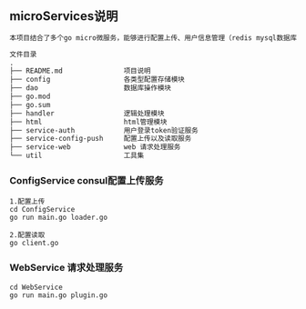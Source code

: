 ## microServices说明
```markdown
本项目结合了多个go micro微服务，能够进行配置上传、用户信息管理（redis mysql数据库管理）、
```

```markdown
文件目录
.
├── README.md               项目说明
├── config                  各类型配置存储模块
├── dao                     数据库操作模块
├── go.mod                  
├── go.sum                  
├── handler                 逻辑处理模块
├── html                    html管理模块
├── service-auth            用户登录token验证服务
├── service-config-push     配置上传以及读取服务
├── service-web             web 请求处理服务 
└── util                    工具集
```

### ConfigService consul配置上传服务
```
1.配置上传
cd ConfigService
go run main.go loader.go  

2.配置读取
go client.go
```
### WebService 请求处理服务

```
cd WebService
go run main.go plugin.go

```

